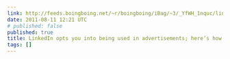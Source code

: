 ```yaml
---
link: http://feeds.boingboing.net/~r/boingboing/iBag/~3/_YfWH_1nquc/linkedin-opts-you-into-being-used-in-advertisements-heres-how-to-opt-out.html
date: 2011-08-11 12:21 UTC
# published: false
published: true
title: LinkedIn opts you into being used in advertisements; here’s how to opt out
tags: []
---
```



